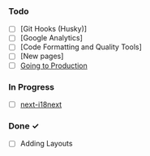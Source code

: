 ### Todo

- [ ] [Git Hooks (Husky)]
- [ ] [Google Analytics]
- [ ] [Code Formatting and Quality Tools]
- [ ] [New pages]
- [ ] [Going to Production](https://nextjs.org/docs/going-to-production)

### In Progress

- [ ] [next-i18next](https://github.com/i18next/next-i18next)

### Done ✓

- [ ] Adding Layouts

